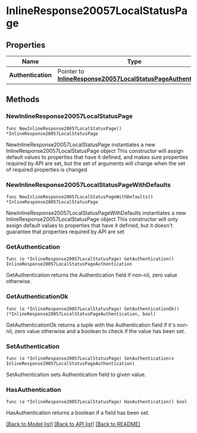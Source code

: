 # InlineResponse20057LocalStatusPage

## Properties

Name | Type | Description | Notes
------------ | ------------- | ------------- | -------------
**Authentication** | Pointer to [**InlineResponse20057LocalStatusPageAuthentication**](InlineResponse20057LocalStatusPageAuthentication.md) |  | [optional] 

## Methods

### NewInlineResponse20057LocalStatusPage

`func NewInlineResponse20057LocalStatusPage() *InlineResponse20057LocalStatusPage`

NewInlineResponse20057LocalStatusPage instantiates a new InlineResponse20057LocalStatusPage object
This constructor will assign default values to properties that have it defined,
and makes sure properties required by API are set, but the set of arguments
will change when the set of required properties is changed

### NewInlineResponse20057LocalStatusPageWithDefaults

`func NewInlineResponse20057LocalStatusPageWithDefaults() *InlineResponse20057LocalStatusPage`

NewInlineResponse20057LocalStatusPageWithDefaults instantiates a new InlineResponse20057LocalStatusPage object
This constructor will only assign default values to properties that have it defined,
but it doesn't guarantee that properties required by API are set

### GetAuthentication

`func (o *InlineResponse20057LocalStatusPage) GetAuthentication() InlineResponse20057LocalStatusPageAuthentication`

GetAuthentication returns the Authentication field if non-nil, zero value otherwise.

### GetAuthenticationOk

`func (o *InlineResponse20057LocalStatusPage) GetAuthenticationOk() (*InlineResponse20057LocalStatusPageAuthentication, bool)`

GetAuthenticationOk returns a tuple with the Authentication field if it's non-nil, zero value otherwise
and a boolean to check if the value has been set.

### SetAuthentication

`func (o *InlineResponse20057LocalStatusPage) SetAuthentication(v InlineResponse20057LocalStatusPageAuthentication)`

SetAuthentication sets Authentication field to given value.

### HasAuthentication

`func (o *InlineResponse20057LocalStatusPage) HasAuthentication() bool`

HasAuthentication returns a boolean if a field has been set.


[[Back to Model list]](../README.md#documentation-for-models) [[Back to API list]](../README.md#documentation-for-api-endpoints) [[Back to README]](../README.md)


